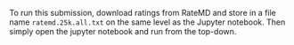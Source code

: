 To run this submission, download ratings from RateMD and store in a file name `ratemd.25k.all.txt` on the same level as the Jupyter notebook. Then simply open the jupyter notebook and run from the top-down. 
